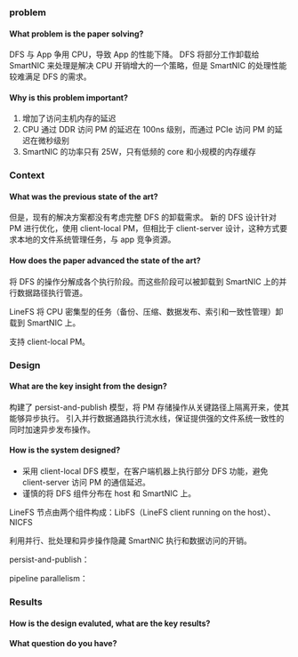 ### problem

#### What problem is the paper solving?

DFS 与 App 争用 CPU，导致 App 的性能下降。
DFS 将部分工作卸载给 SmartNIC 来处理是解决 CPU 开销增大的一个策略，但是 SmartNIC 的处理性能较难满足 DFS 的需求。



#### Why is this problem important?
1. 增加了访问主机内存的延迟
2. CPU 通过 DDR 访问 PM 的延迟在 100ns 级别，而通过 PCIe 访问 PM 的延迟在微秒级别
3. SmartNIC 的功率只有 25W，只有低频的 core 和小规模的内存缓存


### Context

#### What was the previous state of the art?
但是，现有的解决方案都没有考虑完整 DFS 的卸载需求。
新的 DFS 设计针对 PM 进行优化，使用 client-local PM，但相比于 client-server 设计，这种方式要求本地的文件系统管理任务，与 app 竞争资源。

#### How does the paper advanced the state of the art?
将 DFS 的操作分解成各个执行阶段。而这些阶段可以被卸载到 SmartNIC 上的并行数据路径执行管道。

LineFS 将 CPU 密集型的任务（备份、压缩、数据发布、索引和一致性管理）卸载到 SmartNIC 上。

支持 client-local PM。

### Design

#### What are the key insight from the design?

构建了 persist-and-publish 模型，将 PM 存储操作从关键路径上隔离开来，使其能够异步执行。
引入并行数据通路执行流水线，保证提供强的文件系统一致性的同时加速异步发布操作。

#### How is the system designed?
- 采用 client-local DFS 模型，在客户端机器上执行部分 DFS 功能，避免 client-server 访问 PM 的通信延迟。
- 谨慎的将 DFS 组件分布在 host 和 SmartNIC 上。

LineFS 节点由两个组件构成：LibFS（LineFS client running on the host）、NICFS

利用并行、批处理和异步操作隐藏 SmartNIC 执行和数据访问的开销。

persist-and-publish：

pipeline parallelism：




### Results

#### How is the design evaluted, what are the key results?




#### What question do you have?
